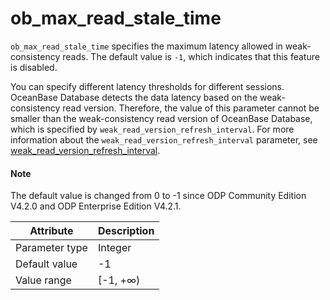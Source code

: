# ob_max_read_stale_time

`ob_max_read_stale_time` specifies the maximum latency allowed in weak-consistency reads. The default value is `-1`, which indicates that this feature is disabled.

You can specify different latency thresholds for different sessions. OceanBase Database detects the data latency based on the weak-consistency read version. Therefore, the value of this parameter cannot be smaller than the weak-consistency read version of OceanBase Database, which is specified by `weak_read_version_refresh_interval`. For more information about the `weak_read_version_refresh_interval` parameter, see [weak_read_version_refresh_interval](https://en.oceanbase.com/docs/common-oceanbase-database-10000000001105412).

<main id="notice" type='explain'>
  <h4>Note</h4>
  <p>The default value is changed from 0 to -1 since ODP Community Edition V4.2.0 and ODP Enterprise Edition V4.2.1. </p>
</main>

| Attribute | Description |
|----------|---------|
| Parameter type | Integer |
| Default value | -1 |
| Value range | [-1, +∞) |
